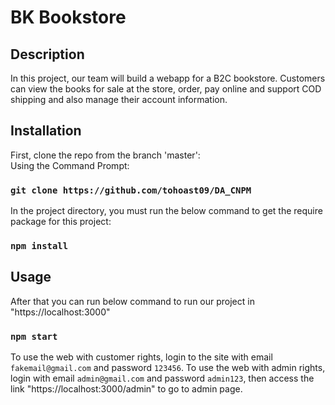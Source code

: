 # BK Bookstore
## Description
In this project, our team will build a webapp for a B2C bookstore. Customers can view the books for sale at the store, order, pay online and support COD shipping and also manage their account information. 
## Installation
First, clone the repo from the branch 'master':<br/>
Using the Command Prompt: 
### `git clone https://github.com/tohoast09/DA_CNPM`

In the project directory, you must run the below command to get the require package for this project:

### `npm install`
## Usage
After that you can run below command to run our project in "https://localhost:3000"
### `npm start`
To use the web with customer rights, login to the site with email `fakemail@gmail.com` and password `123456`.
To use the web with admin rights, login with email `admin@gmail.com` and password `admin123`, then access the link "https://localhost:3000/admin" to go to admin page.

